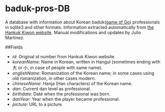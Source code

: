 baduk-pros-DB
=============

A database with information about Korean baduk([game of Go](http://en.wikipedia.org/wiki/Go_%28game%29)) professionals in sqlite3 and other formats. Information extracted automatically from [the Hankuk Kiwon website](http://baduk.or.kr/info/player1.asp).
Manual modifications and updates by Julio Martinez.

##Fields
* _id_: Original id number from Hankuk Kiwon website.
* _koreanName_: Name in Korean, written in Hangul (sometimes ending with 大 or 小, in case of people with same name).
* _englishName_: Romanization of the Korean name; in some cases using old romanization, in other cases modern.
* _chineseName_: Hanja (Han characters) of the Korean name.
* _dan_: Current dan level as professional.
* _birthdate_: Date when the professional was born.
* _danYear_: Year when the player became professional.
* _picture_: URL to a picture.
